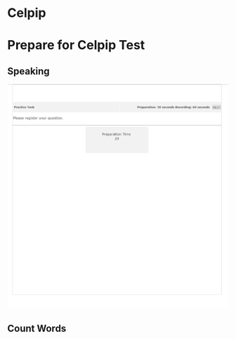 # Celpip
<h1>Prepare for Celpip Test</h1>
<h2>Speaking</h2>


![Speaking Test Form](https://github.com/kwakchulyong/Celpip/blob/master/screenshot/speakingtestform.png)

<h2>Count Words</h2>
<pre><code>
<body>
	<script>

	function changeCount() {
		var val = document.getElementById("userTxt").value;
		var count = countWords(val);
		document.getElementById("count").innerText = count;
	}
	
	function countWords(s){
		s = s.replace(/(^\s*)|(\s*$)/gi,"");//exclude  start and end white-space
		s = s.replace(/[ ]{2,}/gi," ");//2 or more space to 1
		s = s.replace(/\n/g, ' '); //Enter Key -> replace Space
		return s.split(' ').filter(function(str){return str!="";}).length;
	}
	
	function download() {
		var resultText = document.getElementById("userTxt").value;
		var hiddenElement = document.createElement('a');

		//hiddenElement.href = 'data:attachment/text,' + encodeURI(resultText);
		hiddenElement.href = 'data:attachment/text,' + encodeURIComponent(resultText);
		hiddenElement.target = '_blank';
		hiddenElement.download = 'testEssay.txt';
		hiddenElement.click();
		
		alert('Complete Download');
	}
	
	</script>
  
  
  <textarea style="width:100%; height:auto;" 
  onfocus="this.select()" 
  id="userTxt" rows="20" cols="60"  
  onkeyup="changeCount();">
  </textarea>
  <br/>
  <span id="count">0</span> <button onclick="download();">download</button>
</body>
</code></pre>

